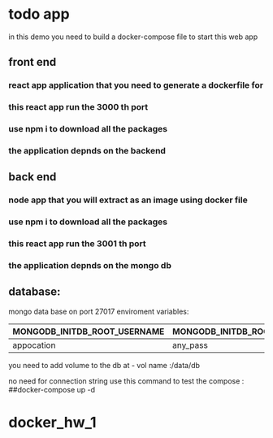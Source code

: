 # todo app

in this demo you need to build a docker-compose file to start this web app

## front end 
### react app application that you need to generate a dockerfile for
### this react app run the 3000 th port 
### use npm i to download all the packages 
### the application depnds on the backend 

## back end 
### node app that you will extract as an image using docker file 
### use npm i to download all the packages 
### this react app run the 3001 th port 
### the application depnds on the mongo db  

## database:
mongo data base 
on port 27017
enviroment variables:

|  MONGODB_INITDB_ROOT_USERNAME  | MONGODB_INITDB_ROOT_PASSWORD |
| ------------------------------ | ---------------------------- |
| appocation                     | any_pass                     |

you need to add volume to the db at - vol name :/data/db

no need for connection string 
use this command to test the compose :
##docker-compose up -d  
# docker_hw_1
